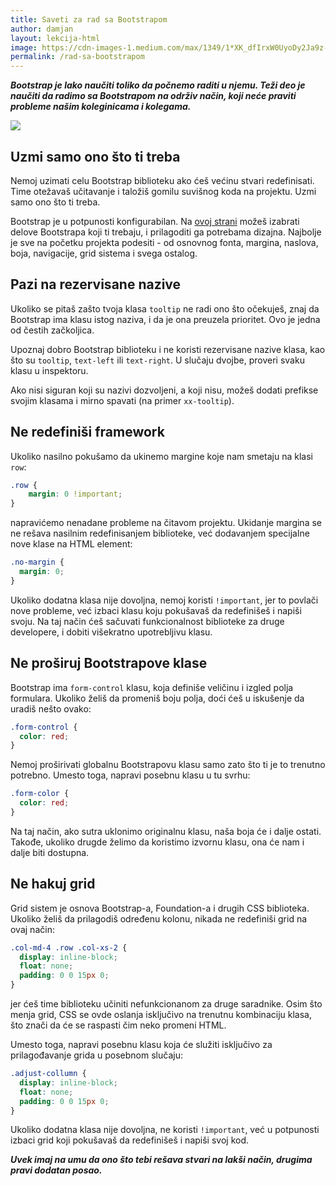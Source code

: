 ```yaml
---
title: Saveti za rad sa Bootstrapom
author: damjan
layout: lekcija-html
image: https://cdn-images-1.medium.com/max/1349/1*XK_dfIrxW0UyoDy2Ja9z-A.png
permalink: /rad-sa-bootstrapom
---
```


***Bootstrap je lako naučiti toliko da počnemo raditi u njemu. Teži deo je naučiti da radimo sa Bootstrapom na održiv način, koji neće praviti probleme našim koleginicama i kolegama.***

![]({{page.image}})

## Uzmi samo ono što ti treba

Nemoj uzimati celu Bootstrap biblioteku ako ćeš većinu stvari redefinisati. Time otežavaš učitavanje i taložiš gomilu suvišnog koda na projektu. Uzmi samo ono što ti treba.

Bootstrap je u potpunosti konfigurabilan. Na [ovoj strani](//getbootstrap.com/customize/) možeš izabrati delove Bootstrapa koji ti trebaju, i prilagoditi ga potrebama dizajna. Najbolje je sve na početku projekta podesiti - od osnovnog fonta, margina, naslova, boja, navigacije, grid sistema i svega ostalog.

## Pazi na rezervisane nazive

Ukoliko se pitaš zašto tvoja klasa `tooltip` ne radi ono što očekuješ, znaj da Bootstrap ima klasu istog naziva, i da je ona preuzela prioritet. Ovo je jedna od čestih začkoljica.

Upoznaj dobro Bootstrap biblioteku i ne koristi rezervisane nazive klasa, kao što su `tooltip`, `text-left` ili `text-right`. U slučaju dvojbe, proveri svaku klasu u inspektoru.

Ako nisi siguran koji su nazivi dozvoljeni, a koji nisu, možeš dodati prefikse svojim klasama i mirno spavati (na primer `xx-tooltip`).

## Ne redefiniši framework

Ukoliko nasilno pokušamo da ukinemo margine koje nam smetaju na klasi `row`:

```css
.row {
    margin: 0 !important;
}
```

napravićemo nenadane probleme na čitavom projektu. Ukidanje margina se ne rešava nasilnim redefinisanjem biblioteke, već dodavanjem specijalne nove klase na HTML element:

```css
.no-margin {
  margin: 0;
}
```

Ukoliko dodatna klasa nije dovoljna, nemoj koristi `!important`, jer to povlači nove probleme, već izbaci klasu koju pokušavaš da redefinišeš i napiši svoju. Na taj način ćeš sačuvati funkcionalnost biblioteke za druge developere, i dobiti višekratno upotrebljivu klasu.

## Ne proširuj Bootstrapove klase

Bootstrap ima `form-control` klasu, koja definiše veličinu i izgled polja formulara. Ukoliko želiš da promeniš boju polja, doći ćeš u iskušenje da uradiš nešto ovako:

```css
.form-control {
  color: red;
}
```

Nemoj proširivati globalnu Bootstrapovu klasu samo zato što ti je to trenutno potrebno. Umesto toga, napravi posebnu klasu u tu svrhu:

```css
.form-color {
  color: red;
}
```

Na taj način, ako sutra uklonimo originalnu klasu, naša boja će i dalje ostati. Takođe, ukoliko drugde želimo da koristimo izvornu klasu, ona će nam i dalje biti dostupna.

## Ne hakuj grid

Grid sistem je osnova Bootstrap-a, Foundation-a i drugih CSS biblioteka. Ukoliko želiš da prilagodiš određenu kolonu, nikada ne redefiniši grid na ovaj način:

```css
.col-md-4 .row .col-xs-2 {
  display: inline-block;
  float: none;
  padding: 0 0 15px 0;
}
```

jer ćeš time biblioteku učiniti nefunkcionanom za druge saradnike. Osim što menja grid, CSS se ovde oslanja isključivo na trenutnu kombinaciju klasa, što znači da će se raspasti čim neko promeni HTML.

Umesto toga, napravi posebnu klasu koja će služiti isključivo za prilagođavanje grida u posebnom slučaju:
```css
.adjust-collumn {
  display: inline-block;
  float: none;
  padding: 0 0 15px 0;
}
```

Ukoliko dodatna klasa nije dovoljna, ne koristi `!important`, već u potpunosti izbaci grid koji pokušavaš da redefinišeš i napiši svoj kod.

***Uvek imaj na umu da ono što tebi rešava stvari na lakši način, drugima pravi dodatan posao.***

